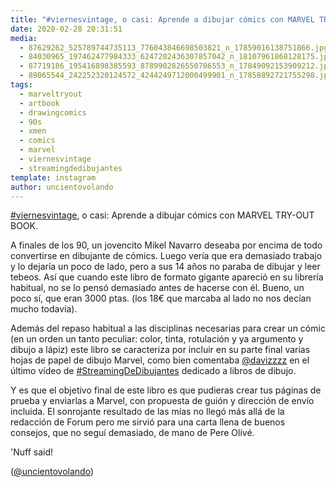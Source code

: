 ```yaml
---
title: "#viernesvintage, o casi: Aprende a dibujar cómics con MARVEL TRY-OUT BOOK"
date: 2020-02-28 20:31:51
media: 
  - 87629262_525789744735113_776043846698503821_n_17859016138751866.jpg
  - 84030965_197462477984333_6247202436307857042_n_18107961868128175.jpg
  - 87719186_195416898385593_8789902826550706553_n_17849092153909212.jpg
  - 89065544_242252320124572_4244249712000499901_n_17858892721755298.jpg
tags: 
  - marveltryout
  - artbook
  - drawingcomics
  - 90s
  - xmen
  - comics
  - marvel
  - viernesvintage
  - streamingdedibujantes
template: instagram
author: uncientovolando
---
```


[#viernesvintage](/tags/viernesvintage), o casi: Aprende a dibujar cómics con MARVEL TRY-OUT BOOK.


A finales de los 90, un jovencito Mikel Navarro deseaba por encima de todo convertirse en dibujante de cómics. Luego vería que era demasiado trabajo y lo dejaría un poco de lado, pero a sus 14 años no paraba de dibujar y leer tebeos. Así que cuando este libro de formato gigante apareció en su librería habitual, no se lo pensó demasiado antes de hacerse con él. Bueno, un poco sí, que eran 3000 ptas. (los 18€ que marcaba al lado no nos decían mucho todavía).


Además del repaso habitual a las disciplinas necesarias para crear un cómic (en un orden un tanto peculiar: color, tinta, rotulación y ya argumento y dibujo a lápiz) este libro se caracteriza por incluir en su parte final varias hojas de papel de dibujo Marvel, como bien comentaba [@davizzzz](https://instagram.com/davizzzz) en el último vídeo de [#StreamingDeDibujantes](/tags/streamingdedibujantes) dedicado a libros de dibujo.


Y es que el objetivo final de este libro es que pudieras crear tus páginas de prueba y enviarlas a Marvel, con propuesta de guión y dirección de envío incluida. El sonrojante resultado de las mías no llegó más allá de la redacción de Forum pero me sirvió para una carta llena de buenos consejos, que no seguí demasiado, de mano de Pere Olivé.


'Nuff said!


([@uncientovolando](https://instagram.com/uncientovolando))







